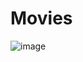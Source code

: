 <h1> Movies </h1>

![image](https://user-images.githubusercontent.com/49632797/189683348-08731757-0dab-491b-9c66-32c5b2a5a116.png)
